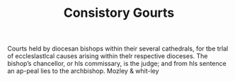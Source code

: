 ---
title: Consistory Gourts
letter: C
permalink: "/definitions/bld-consistory-gourts.html"
body: Courts held by diocesan bishops within their several cathedrals, for tbe trlal
  of eccleslastlcal causes arising within thelr respective dioceses. The bishop’s
  chancellor, or hls commissary, is the judge; and from hls sentence an ap-peal lies
  to the archbishop. Mozley & whit-ley
published_at: '2018-07-07'
source: Black's Law Dictionary 2nd Ed (1910)
layout: post
---